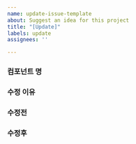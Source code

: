 ```yaml
---
name: update-issue-template
about: Suggest an idea for this project
title: "[Update]"
labels: update
assignees: ''

---
```


### 컴포넌트 명

### 수정 이유

### 수정전

### 수정후
